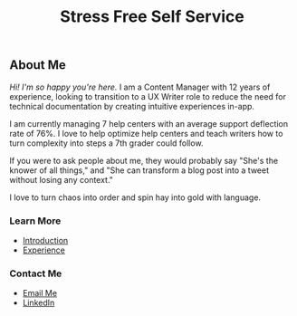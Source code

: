<header>

# Stress Free Self Service

</header>

## About Me

_Hi! I'm so happy you're here._
I am a Content Manager with 12 years of experience, looking to transition to a UX Writer role to reduce the need for technical documentation by creating intuitive experiences in-app.

I am currently managing 7 help centers with an average support deflection rate of 76%. I love to help optimize help centers and teach writers how to turn complexity into steps a 7th grader could follow.

If you were to ask people about me, they would probably say "She's the knower of all things," and "She can transform a blog post into a tweet without losing any context."

I love to turn chaos into order and spin hay into gold with language. 

### Learn More
- <a href="./pages/introduction.md">Introduction</a>
- <a href="./pages/experience.md">Experience</a>

### Contact Me
- <a href="mailto:gracebrunina@gmail.com">Email Me</a>
- <a href="https://www.linkedin.com/in/gracebrunina">LinkedIn</a>
